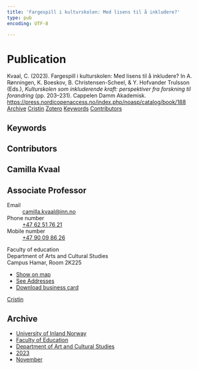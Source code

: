 ```yaml
---
title: 'Fargespill i kulturskolen: Med lisens til å inkludere?'
type: pub
encoding: UTF-8

---
```

<h1>Publication</h1>
<article id="csl-bib-container-ZH7WSNFB" class="csl-bib-container">
  <div class="csl-bib-body"> <div class="csl-entry">Kvaal, C. (2023). Fargespill i kulturskolen: Med lisens til å inkludere? In A. Rønningen, K. Boeskov, B. Christensen-Scheel, &#38; Y. Hofvander Trulsson (Eds.), <i>Kulturskolen som inkluderende kraft: perspektiver fra forskning til forandring</i> (pp. 203–231). Cappelen Damm Akademisk. <a href="https://press.nordicopenaccess.no/index.php/noasp/catalog/book/188">https://press.nordicopenaccess.no/index.php/noasp/catalog/book/188</a></div> </div>
  <div class="csl-bib-buttons">
    <a href="#taxonomy-article-ZH7WSNFB" alt="archive" class="csl-bib-button">Archive</a>
    <a href="https://app.cristin.no/results/show.jsf?id=2206883" alt="Cristin" class="csl-bib-button">Cristin</a>
    <a href="http://zotero.org/groups/5881554/items/ZH7WSNFB" alt="Zotero" class="csl-bib-button">Zotero</a>
    <a href="#keywords-article-ZH7WSNFB" alt="keywords" class="csl-bib-button">Keywords</a>
    <a href="#contributors-article-ZH7WSNFB" alt="contributors" class="csl-bib-button">Contributors</a>
  </div>
  <div id="csl-bib-meta-container-ZH7WSNFB"></div>
</article>
<div id="csl-bib-meta-ZH7WSNFB" class="csl-bib-meta">
  <article id="keywords-article-ZH7WSNFB" class="keywords-article">
    <h1>Keywords</h1>
    
  </article>
  <article id="contributors-article-ZH7WSNFB" class="contributors-article">
    <h1>Contributors</h1>
    <div class="personas"> <div class="vrtx-hinn-person-card"> <div class="photo"> <i class="lar la-user-circle missing-person"></i> </div> <div class="info"> <hgroup><h1>Camilla Kvaal</h1> <h2>Associate Professor</h2> </hgroup><dl> <dt>Email</dt> <dd> <a href="mailto:camilla.kvaal@inn.no">camilla.kvaal@inn.no</a> </dd> <dt>Phone number</dt> <dd><a href="tel:+4762517621"> +47 62 51 76 21 </a></dd> <dt>Mobile number</dt> <dd><a href="tel:+4790098626"> +47 90 09 86 26 </a></dd> </dl> <p> Faculty of education<br> Department of Arts and Cultural Studies<br> Campus Hamar, Room 2K225 </p> <ul class="vrtx-hinn-links"> <li><a href="https://www.google.com/maps?q=60.79677,11.07479">Show on map</a></li> <li><a href="https://www.inn.no/english/find-an-employee/camilla-kvaal.html#vrtx-hinn-addresses">See Addresses</a></li> <li><a href="https://www.inn.no/english/find-an-employee/camilla-kvaal.html?vrtx=vcf">Download business card</a></li> </ul> </div> </div> <a href="https://app.cristin.no/persons/show.jsf?id=590199" alt="Cristin URL" class="personas-cristin">Cristin</a> </div>
  </article>
  <article id="taxonomy-article-ZH7WSNFB" class="taxonomy-article">
    <h1>Archive</h1>
    <ul>
      <li><a href="{{< params subfolder >}}en/archive/?key=3DCRN523">University of Inland Norway</a></li>
      <li><a href="{{< params subfolder >}}en/archive/?key=WYNZA47F">Faculty of Education</a></li>
      <li><a href="{{< params subfolder >}}en/archive/?key=VBB2T4VJ">Department of Art and Cultural Studies</a></li>
      <li><a href="{{< params subfolder >}}en/archive/?key=BR3ZL9GL">2023</a></li>
      <li><a href="{{< params subfolder >}}en/archive/?key=EXDHFJ9Z">November</a></li>
    </ul>
  </article>
</div>
